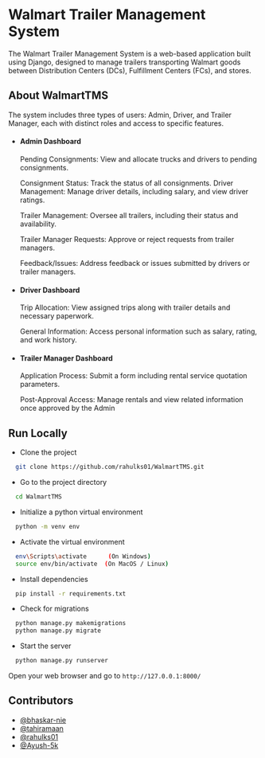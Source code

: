 
# Walmart Trailer Management System

The Walmart Trailer Management System is a web-based application built using Django, designed to manage trailers transporting Walmart goods between Distribution Centers (DCs), Fulfillment Centers (FCs), and stores. 

## About WalmartTMS
The system includes three types of users: Admin, Driver, and Trailer Manager, each with distinct roles and access to specific features.

- <h4>Admin Dashboard</h4>

    Pending Consignments: View and allocate trucks and drivers to pending consignments.

    Consignment Status: Track the status of all consignments.
    Driver Management: Manage driver details, including salary, and view driver ratings.

    Trailer Management: Oversee all trailers, including their status and availability.

    Trailer Manager Requests: Approve or reject requests from trailer managers.

    Feedback/Issues: Address feedback or issues submitted by drivers or trailer managers.

- <h4>Driver Dashboard</h4>

    Trip Allocation: View assigned trips along with trailer details and necessary paperwork.

    General Information: Access personal information such as salary, rating, and work history.

- <h4>Trailer Manager Dashboard</h4>

    Application Process: Submit a form including rental service quotation parameters.

    Post-Approval Access: Manage rentals and view related information once approved by the Admin


## Run Locally

- Clone the project

```bash
  git clone https://github.com/rahulks01/WalmartTMS.git
```

- Go to the project directory

```bash
  cd WalmartTMS
```
- Initialize a python virtual environment

```bash
  python -m venv env
```

- Activate the virtual environment

```bash
  env\Scripts\activate      (On Windows)
  source env/bin/activate  (On MacOS / Linux)
````

- Install dependencies

```bash
  pip install -r requirements.txt
```

- Check for migrations

```bash
  python manage.py makemigrations
  python manage.py migrate
```

- Start the server

```bash
  python manage.py runserver
```
  Open your web browser and go to `http://127.0.0.1:8000/`
    
## Contributors
- [@bhaskar-nie](https://github.com/bhaskar-nie) 
- [@tahiramaan](https://github.com/tahiramaan)
- [@rahulks01](https://github.com/rahulks01)
- [@Ayush-5k](https://github.com/Ayush-5k)

